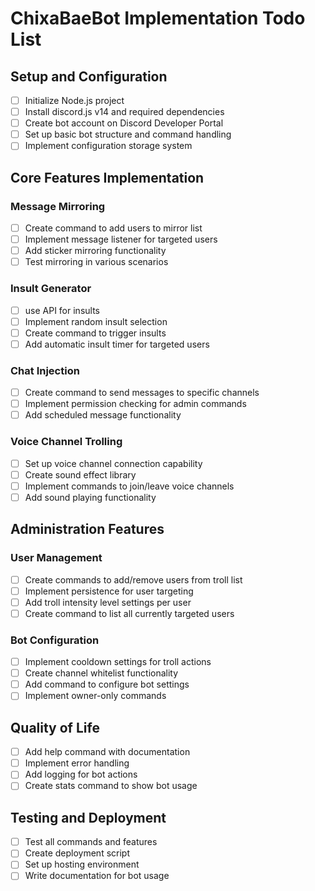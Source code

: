 # ChixaBaeBot Implementation Todo List

## Setup and Configuration
- [ ] Initialize Node.js project
- [ ] Install discord.js v14 and required dependencies
- [ ] Create bot account on Discord Developer Portal
- [ ] Set up basic bot structure and command handling
- [ ] Implement configuration storage system

## Core Features Implementation

### Message Mirroring
- [ ] Create command to add users to mirror list
- [ ] Implement message listener for targeted users
- [ ] Add sticker mirroring functionality
- [ ] Test mirroring in various scenarios

### Insult Generator
- [ ] use API for insults
- [ ] Implement random insult selection
- [ ] Create command to trigger insults
- [ ] Add automatic insult timer for targeted users

### Chat Injection
- [ ] Create command to send messages to specific channels
- [ ] Implement permission checking for admin commands
- [ ] Add scheduled message functionality

### Voice Channel Trolling
- [ ] Set up voice channel connection capability
- [ ] Create sound effect library
- [ ] Implement commands to join/leave voice channels
- [ ] Add sound playing functionality

## Administration Features

### User Management
- [ ] Create commands to add/remove users from troll list
- [ ] Implement persistence for user targeting
- [ ] Add troll intensity level settings per user
- [ ] Create command to list all currently targeted users

### Bot Configuration
- [ ] Implement cooldown settings for troll actions
- [ ] Create channel whitelist functionality
- [ ] Add command to configure bot settings
- [ ] Implement owner-only commands

## Quality of Life
- [ ] Add help command with documentation
- [ ] Implement error handling
- [ ] Add logging for bot actions
- [ ] Create stats command to show bot usage

## Testing and Deployment
- [ ] Test all commands and features
- [ ] Create deployment script
- [ ] Set up hosting environment
- [ ] Write documentation for bot usage 